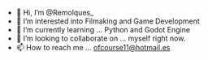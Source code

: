 - 👋 Hi, I’m @Remolques_
- 👀 I’m interested into Filmaking and Game Development
- 🌱 I’m currently learning ... Python and Godot Engine
- 💞️ I’m looking to collaborate on ... myself right now.
- 📫 How to reach me ... ofcourse11@hotmail.es

<!---
Remolques/Remolques is a ✨ special ✨ repository because its `README.md` (this file) appears on your GitHub profile.
You can click the Preview link to take a look at your changes.
--->
